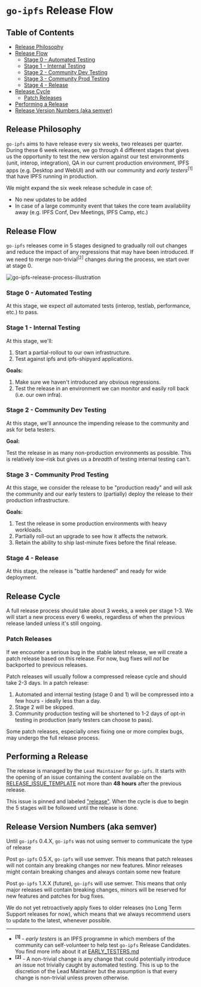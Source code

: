 # `go-ipfs` Release Flow

## Table of Contents

- [Release Philosophy](#release-philosophy)
- [Release Flow](#release-flow)
  - [Stage 0 - Automated Testing](#stage-0---automated-testing)
  - [Stage 1 - Internal Testing](#stage-1---internal-testing)
  - [Stage 2 - Community Dev Testing](#stage-2---community-dev-testing)
  - [Stage 3 - Community Prod Testing](#stage-3---community-prod-testing)
  - [Stage 4 - Release](#stage-4---release)
- [Release Cycle](#release-cycle)
  - [Patch Releases](#patch-releases)
- [Performing a Release](#performing-a-release)
- [Release Version Numbers (aka semver)](#release-version-numbers-aka-semver)

## Release Philosophy

`go-ipfs` aims to have release every six weeks, two releases per quarter. During these 6 week releases, we go through 4 different stages that gives us the opportunity to test the new version against our test environments (unit, interop, integration), QA in our current production environment, IPFS apps (e.g. Desktop and WebUI) and with our community and _early testers_<sup>[1]</sup> that have IPFS running in production.

We might expand the six week release schedule in case of:

- No new updates to be added
- In case of a large community event that takes the core team availability away (e.g. IPFS Conf, Dev Meetings, IPFS Camp, etc.)

## Release Flow

`go-ipfs` releases come in 5 stages designed to gradually roll out changes and reduce the impact of any regressions that may have been introduced. If we need to merge non-trivial<sup>[2]</sup> changes during the process, we start over at stage 0.

![go-ipfs-release-process-illustration](https://user-images.githubusercontent.com/618519/62986422-653fee00-bdf0-11e9-8f61-197117b61da2.png)

### Stage 0 - Automated Testing

At this stage, we expect _all_ automated tests (interop, testlab, performance, etc.) to pass.

### Stage 1 - Internal Testing

At this stage, we'll:

1. Start a partial-rollout to our own infrastructure.
2. Test against ipfs and ipfs-shipyard applications.

**Goals:**

1. Make sure we haven't introduced any obvious regressions.
2. Test the release in an environment we can monitor and easily roll back (i.e. our own infra).

### Stage 2 - Community Dev Testing

At this stage, we'll announce the impending release to the community and ask for beta testers.

**Goal:**

Test the release in as many non-production environments as possible. This is relatively low-risk but gives us a _breadth_ of testing internal testing can't.

### Stage 3 - Community Prod Testing

At this stage, we consider the release to be "production ready" and will ask the community and our early testers to (partially) deploy the release to their production infrastructure.

**Goals:**

1. Test the release in some production environments with heavy workloads.
2. Partially roll-out an upgrade to see how it affects the network.
3. Retain the ability to ship last-minute fixes before the final release.

### Stage 4 - Release

At this stage, the release is "battle hardened" and ready for wide deployment.

## Release Cycle

A full release process should take about 3 weeks, a week per stage 1-3. We will start a new process every 6 weeks, regardless of when the previous release landed unless it's still ongoing.

### Patch Releases

If we encounter a serious bug in the stable latest release, we will create a patch release based on this release. For now, bug fixes will _not_ be backported to previous releases.

Patch releases will usually follow a compressed release cycle and should take 2-3 days. In a patch release:

1. Automated and internal testing (stage 0 and 1) will be compressed into a few hours - ideally less than a day.
2. Stage 2 will be skipped.
3. Community production testing will be shortened to 1-2 days of opt-in testing in production (early testers can choose to pass).

Some patch releases, especially ones fixing one or more complex bugs, may undergo the full release process.

## Performing a Release

The release is managed by the `Lead Maintainer` for `go-ipfs`. It starts with the opening of an issue containing the content available on the [RELEASE_ISSUE_TEMPLATE](./RELEASE_ISSUE_TEMPLATE.md) not more than **48 hours** after the previous release.

This issue is pinned and labeled ["release"](https://github.com/IPFS-eX/go-ipfs-ex/issues?utf8=%E2%9C%93&q=is%3Aissue+is%3Aopen+label%3Arelease). When the cycle is due to begin the 5 stages will be followed until the release is done.

## Release Version Numbers (aka semver)

Until `go-ipfs` 0.4.X, `go-ipfs` was not using semver to communicate the type of release

Post `go-ipfs` 0.5.X, `go-ipfs` will use semver. This means that patch releases will not contain any breaking changes nor new features. Minor releases might contain breaking changes and always contain some new feature

Post `go-ipfs` 1.X.X (future), `go-ipfs` will use semver. This means that only major releases will contain breaking changes, minors will be reserved for new features and patches for bug fixes.

We do not yet retroactively apply fixes to older releases (no Long Term Support releases for now), which means that we always recommend users to update to the latest, whenever possible.

----------------------------

- <sup>**[1]**</sup> - _early testers_ is an IPFS programme in which members of the community can self-volunteer to help test `go-ipfs` Release Candidates. You find more info about it at [EARLY_TESTERS.md](./EARLY_TESTERS.md)
- <sup>**[2]**</sup> - A non-trivial change is any change that could potentially introduce an issue not trivially caught by automated testing. This is up to the discretion of the Lead Maintainer but the assumption is that every change is non-trivial unless proven otherwise.
